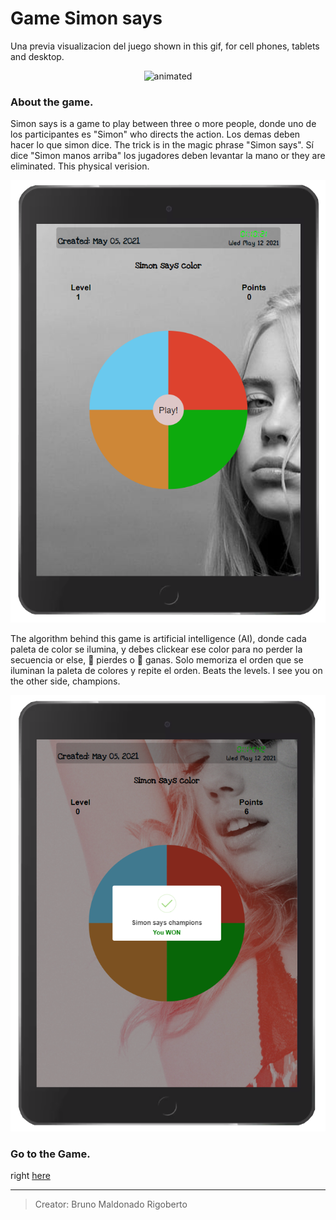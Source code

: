 # Game Simon says
 Una previa visualizacion del juego shown in this gif, for cell phones, tablets and desktop.

<p align="center">
  <img src="./assets/gif/SimonSays.gif" alt="animated">
</p>

### About the game.
Simon says is a game to play between three o more people, donde uno de los participantes es "Simon" who directs the action. Los demas deben hacer lo que simon dice. The trick is in the magic phrase "Simon says". Sí dice "Simon manos arriba" los jugadores deben levantar la mano or they are eliminated. This physical verision.

<p align = "center">
<img src="./assets/img/play.png" alt="Start the Game">
</p>

The algorithm behind this game is artificial intelligence (AI), donde cada paleta de color se ilumina, y debes clickear ese color para no perder la secuencia or else, 👾 pierdes o 🤖 ganas. Solo memoriza el orden que se iluminan la paleta de colores y repite el orden. Beats the levels. I see you on the other side, champions.

<p align = "center">
<img src="./assets/img/won.png" alt="Start the Game">
</p>

### Go to the Game.
right [here](https://"here")

------------


> Creator: Bruno Maldonado Rigoberto